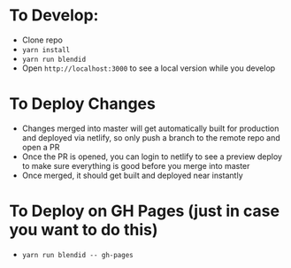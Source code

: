 # To Develop:

* Clone repo
* `yarn install`
* `yarn run blendid`
* Open `http://localhost:3000` to see a local version while you develop

# To Deploy Changes

* Changes merged into master will get automatically built for production and deployed via netlify, so only push a branch to the remote repo and open a PR
* Once the PR is opened, you can login to netlify to see a preview deploy to make sure everything is good before you merge into master
* Once merged, it should get built and deployed near instantly

# To Deploy on GH Pages (just in case you want to do this)

* `yarn run blendid -- gh-pages`
